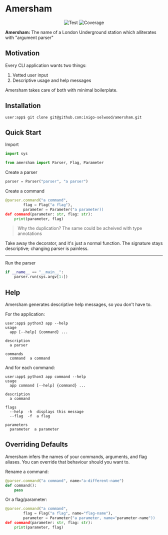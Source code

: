 # Amersham

<p align="center">
    <img src="https://github.com/inigo-selwood/amersham/actions/workflows/test.yaml/badge.svg?event=push" alt="Test" />
    <img src="(https://img.shields.io/endpoint?url=https://gist.githubusercontent.com/inigo-selwood/a15864cab2eed694c754703ad4b73181/raw/b572b5120488b2f80bd3cc9ade3931db4d7d86ad/amersham-coverage-badge.json" alt="Coverage" />
</p>

**Amersham:** The name of a London Underground station which alliterates with "argument parser"

## Motivation

Every CLI application wants two things:

1. Vetted user input
2. Descriptive usage and help messages

Amersham takes care of both with minimal boilerplate.

## Installation

```
user:app$ git clone git@github.com:inigo-selwood/amersham.git
```

## Quick Start

Import

``` python
import sys

from amersham import Parser, Flag, Parameter
```

Create a parser

``` python
parser = Parser("parser", "a parser")
```

Create a command

``` python
@parser.command("a command",
        flag = Flag("a flag"),
        parameter = Parameter("a parameter))
def command(parameter: str, flag: str):
    print(parameter, flag)
```

> Why the duplication? The same could be acheived with type annotations

Take away the decorator, and it's just a normal function. The signature stays descriptive; changing parser is painless.

---

Run the parser

``` python
if __name__ == "__main__":
    parser.run(sys.argv[1:])
```

## Help

Amersham generates descriptive help messages, so you don't have to.

For the application:

```
user:app$ python3 app --help
usage
  app [--help] {command} ...

description
  a parser

commands
  command  a command
```

And for each command:

```
user:app$ python3 app command --help
usage
  app command [--help] {command} ...

description
  a command

flags
  --help  -h  displays this message
  --flag  -f  a flag

parameters
  parameter  a parameter
```

## Overriding Defaults

Amersham infers the names of your commands, arguments, and flag aliases. You can override that behaviour should you want to.

Rename a command:

``` python
@parser.command("a command", name="a-different-name")
def command():
    pass
```

Or a flag/parameter:

``` python
@parser.command("a command",
        flag = Flag("a flag", name="flag-name"),
        parameter = Parameter("a parameter, name="parameter-name"))
def command(parameter: str, flag: str):
    print(parameter, flag)
```
